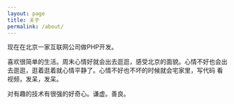 ```yaml
---
layout: page
title: 关于
permalink: /about/
---
```


现在在北京一家互联网公司做PHP开发。

喜欢很简单的生活。周末心情好就会出去逛逛，感受北京的面貌。心情不好也会出去逛逛，逛着逛着就心情平静了。心情不好也不坏的时候就会宅家里，写代码
看视频，发呆，发呆。

对有趣的技术有很强的好奇心。谦虚。善良。
